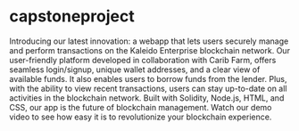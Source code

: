 # capstoneproject
Introducing our latest innovation: a webapp that lets users securely manage and perform transactions on the Kaleido Enterprise blockchain network. Our user-friendly platform developed in collaboration with Carib Farm, offers seamless login/signup, unique wallet addresses, and a clear view of available funds. It also enables users to borrow funds from the lender. Plus, with the ability to view recent transactions, users can stay up-to-date on all activities in the blockchain network. Built with Solidity, Node.js, HTML, and CSS, our app is the future of blockchain management. Watch our demo video to see how easy it is to revolutionize your blockchain experience.
